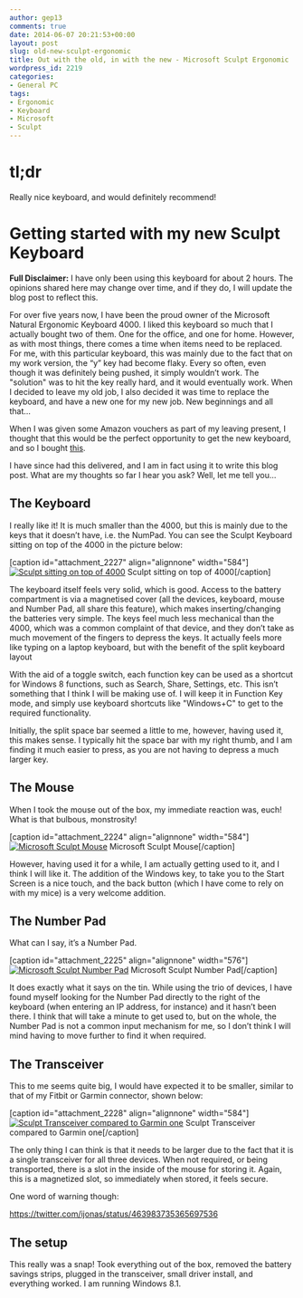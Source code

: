 ```yaml
---
author: gep13
comments: true
date: 2014-06-07 20:21:53+00:00
layout: post
slug: old-new-sculpt-ergonomic
title: Out with the old, in with the new - Microsoft Sculpt Ergonomic
wordpress_id: 2219
categories:
- General PC
tags:
- Ergonomic
- Keyboard
- Microsoft
- Sculpt
---
```


# tl;dr


Really nice keyboard, and would definitely recommend!


# Getting started with my new Sculpt Keyboard


**Full Disclaimer:** I have only been using this keyboard for about 2 hours. The opinions shared here may change over time, and if they do, I will update the blog post to reflect this.

For over five years now, I have been the proud owner of the Microsoft Natural Ergonomic Keyboard 4000. I liked this keyboard so much that I actually bought two of them. One for the office, and one for home. However, as with most things, there comes a time when items need to be replaced. For me, with this particular keyboard, this was mainly due to the fact that on my work version, the “y” key had become flaky. Every so often, even though it was definitely being pushed, it simply wouldn’t work. The "solution" was to hit the key really hard, and it would eventually work. When I decided to leave my old job, I also decided it was time to replace the keyboard, and have a new one for my new job. New beginnings and all that…

When I was given some Amazon vouchers as part of my leaving present, I thought that this would be the perfect opportunity to get the new keyboard, and so I bought [this](http://www.microsoft.com/hardware/en-gb/p/sculpt-ergonomic-desktop/L5V-00006).

I have since had this delivered, and I am in fact using it to write this blog post. What are my thoughts so far I hear you ask? Well, let me tell you…

<!--more-->

## The Keyboard


I really like it! It is much smaller than the 4000, but this is mainly due to the keys that it doesn’t have, i.e. the NumPad. You can see the Sculpt Keyboard sitting on top of the 4000 in the picture below:

[caption id="attachment_2227" align="alignnone" width="584"][![Sculpt sitting on top of 4000](http://www.gep13.co.uk/blog/wp-content/uploads/2014/06/WP_20140607_19_36_45_Pro-1024x576.jpg)](http://www.gep13.co.uk/blog/old-new-sculpt-ergonomic/wp_20140607_19_36_45_pro/) Sculpt sitting on top of 4000[/caption]

The keyboard itself feels very solid, which is good. Access to the battery compartment is via a magnetised cover (all the devices, keyboard, mouse and Number Pad, all share this feature), which makes inserting/changing the batteries very simple. The keys feel much less mechanical than the 4000, which was a common complaint of that device, and they don’t take as much movement of the fingers to depress the keys. It actually feels more like typing on a laptop keyboard, but with the benefit of the split keyboard layout

With the aid of a toggle switch, each function key can be used as a shortcut for Windows 8 functions, such as Search, Share, Settings, etc. This isn’t something that I think I will be making use of. I will keep it in Function Key mode, and simply use keyboard shortcuts like "Windows+C" to get to the required functionality.

Initially, the split space bar seemed a little to me, however, having used it, this makes sense. I typically hit the space bar with my right thumb, and I am finding it much easier to press, as you are not having to depress a much larger key.


## The Mouse


When I took the mouse out of the box, my immediate reaction was, euch! What is that bulbous, monstrosity!

[caption id="attachment_2224" align="alignnone" width="584"][![Microsoft Sculpt Mouse](http://www.gep13.co.uk/blog/wp-content/uploads/2014/06/WP_20140607_19_35_44_Pro-1024x576.jpg)](http://www.gep13.co.uk/blog/old-new-sculpt-ergonomic/wp_20140607_19_35_44_pro/) Microsoft Sculpt Mouse[/caption]

However, having used it for a while, I am actually getting used to it, and I think I will like it. The addition of the Windows key, to take you to the Start Screen is a nice touch, and the back button (which I have come to rely on with my mice) is a very welcome addition.


## The Number Pad


What can I say, it’s a Number Pad.

[caption id="attachment_2225" align="alignnone" width="576"][![Microsoft Sculpt Number Pad](http://www.gep13.co.uk/blog/wp-content/uploads/2014/06/WP_20140607_19_35_56_Pro-576x1024.jpg)](http://www.gep13.co.uk/blog/old-new-sculpt-ergonomic/wp_20140607_19_35_56_pro/) Microsoft Sculpt Number Pad[/caption]

It does exactly what it says on the tin. While using the trio of devices, I have found myself looking for the Number Pad directly to the right of the keyboard (when entering an IP address, for instance) and it hasn’t been there. I think that will take a minute to get used to, but on the whole, the Number Pad is not a common input mechanism for me, so I don’t think I will mind having to move further to find it when required.


## The Transceiver


This to me seems quite big, I would have expected it to be smaller, similar to that of my Fitbit or Garmin connector, shown below:

[caption id="attachment_2228" align="alignnone" width="584"][![Sculpt Transceiver compared to Garmin one](http://www.gep13.co.uk/blog/wp-content/uploads/2014/06/WP_20140607_19_37_52_Pro-1024x576.jpg)](http://www.gep13.co.uk/blog/old-new-sculpt-ergonomic/wp_20140607_19_37_52_pro/) Sculpt Transceiver compared to Garmin one[/caption]

The only thing I can think is that it needs to be larger due to the fact that it is a single transceiver for all three devices. When not required, or being transported, there is a slot in the inside of the mouse for storing it. Again, this is a magnetized slot, so immediately when stored, it feels secure.

One word of warning though:

https://twitter.com/ijonas/status/463983735365697536


## The setup


This really was a snap! Took everything out of the box, removed the battery savings strips, plugged in the transceiver, small driver install, and everything worked. I am running Windows 8.1.
